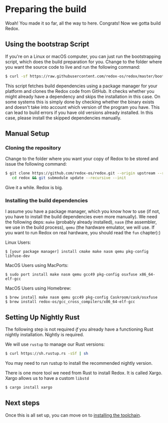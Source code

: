 Preparing the build
===================

Woah! You made it so far, all the way to here. Congrats! Now we gotta build Redox.

Using the bootstrap Script
--------------------------

If you're on a Linux or macOS computer, you can just run the bootstrapping script, which does the build preparation for you. Change to the folder where you want the source code to live and run the following command:

```sh
$ curl -sf https://raw.githubusercontent.com/redox-os/redox/master/bootstrap.sh -o bootstrap.sh && bash -e bootstrap.sh
```

This script fetches build dependencies using a package manager for your platform and clones the Redox code from GitHub. It checks whether you might already have a dependency and skips the installation in this case. On some systems this is simply done by checking whether the binary exists and doesn't take into account which version of the program you have. This can lead to build errors if you have old versions already installed. In this case, please install the skipped dependencies manually.

Manual Setup
------------

### Cloning the repository

Change to the folder where you want your copy of Redox to be stored and issue the following command:

 ```sh
 $ git clone https://github.com/redox-os/redox.git --origin upstream --recursive && \
    cd redox && git submodule update --recursive --init
 ```

 Give it a while. Redox is big.


### Installing the build dependencies

I assume you have a package manager, which you know how to use (if not, you have to install the build dependencies even more manually). We need the following deps: `make` (probably already installed), `nasm` (the assembler, we use in the build process), `qemu` (the hardware emulator, we will use. If you want to run Redox on real hardware, you should read the `fun` chapter):)

Linux Users:

```
$ [your package manager] install cmake make nasm qemu pkg-config libfuse-dev
```

MacOS Users using MacPorts:

```
$ sudo port install make nasm qemu gcc49 pkg-config osxfuse x86_64-elf-gcc
```

MacOS Users using Homebrew:

```
$ brew install make nasm qemu gcc49 pkg-config Caskroom/cask/osxfuse
$ brew install redox-os/gcc_cross_compilers/x86_64-elf-gcc
```

Setting Up Nightly Rust
-----------------------

The following step is not required _if_ you already have a functioning Rust nightly installation. Nightly is required.

We will use `rustup` to manage our Rust versions:

```sh
$ curl https://sh.rustup.rs -sSf | sh
```

You may need to run rustup to install the recommended nightly version.

There is one more tool we need from Rust to install Redox. It is called Xargo. Xargo allows us to have a custom `libstd`
```sh
$ cargo install xargo
```

Next steps
----------

Once this is all set up, you can move on to [installing the toolchain](getting_started/installing_the_toolchain.html).
